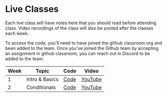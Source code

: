 # Live Classes

Each live class will have notes here that you should read before attending class.
Video recordings of the class will also be posted after the classes each week.

To access the code, you'll need to have joined the github classroom org and been
added to the team. Once you've joined the Github team by accepting an assignment
in github classroom, you can reach out in Discord to be added to the team.

| Week | Topic          | Code            | Video               |
| ---- | -------------- | --------------- | ------------------- |
| 1    | Intro & Basics | [Code][w1-code] | [YouTube][w1-video] |
| 2    | Conditionals   | [Code][w2-code] | [YouTube][w2-video] |

[w1-code]: https://replit.com/@prog-1-jul23/One-P-Sale-Solution
[w1-video]: https://youtu.be/VW2VqkPoOU8
[w2-code]: https://replit.com/@prog-1-jul23/ATM-Withdraw-Solution#main.py
[w2-video]: https://youtu.be/ek0K1kgt3yk

<!--| 2    | Conditionals       | [Code][w2-code] | [YouTube][w2-video-1]  |
| 3    | Loops              | [Code][w3-code] | [YouTube][w3-video-1]  |
| 4    | Lists              | [Code][w4-code] | [YouTube][w4-video-1]  |
| 5    | Functions          | [Code][w5-code] | [YouTube][w5-video-1]  |
| 6    | Organizing Code    | [Code][w6-code] | [YouTube][w6-video-1]  |
| 7    | Files              | [Code][w7-code] | [YouTube][w7-video-1]  |
| 8    | Data Structures    | [Code][w8-code] | [YouTube][w8-video-1]  |
| 9    | Libraries          | [Code][w9-code] | [YouTube][w9-video-1]  |
| 10   | Review             |                 | [YouTube][w10-video-1] |


[w1-video-2]: https://youtu.be/QM6WM_2MmK4
[w2-code]: https://github.com/kibo-programming-1-oct-22/live-classes-code/tree/main/class2
[w2-video-1]: https://youtu.be/ZEJvHK_iYnQ
[w2-video-2]: https://youtu.be/VnAfwjPnAmo
[w3-code]: https://github.com/kibo-programming-1-oct-22/live-classes-code/tree/main/class3
[w3-video-1]: https://youtu.be/9REq5unG2H0
[w3-video-2]: https://youtu.be/IbZMsPMagqw
[w4-code]: https://github.com/kibo-programming-1-oct-22/live-classes-code/tree/main/class4
[w4-video-1]: https://youtu.be/QpjmHgAVHKo
[w4-video-2]: https://youtu.be/fzoryOs05Lk
[w5-code]: https://github.com/kibo-programming-1-oct-22/live-classes-code/tree/main/class5
[w5-video-1]: https://youtu.be/6HX0RATeFsg
[w5-video-2]: https://youtu.be/9KDPDtbL_kc
[w6-code]: https://github.com/kibo-programming-1-oct-22/live-classes-code/tree/main/class6
[w6-video-1]: https://youtu.be/vGIfeHHRq44
[w6-video-2]: https://youtu.be/xcJ_FGEtctY
[w7-code]: https://github.com/kibo-programming-1-oct-22/live-classes-code/blob/main/class7/code_links_per_class.txt
[w7-video-1]: https://youtu.be/JRZGOUUhZWc
[w7-video-2]: https://youtu.be/E9qyhOKqQi0
[w8-code]: https://github.com/kibo-programming-1-oct-22/live-classes-code/blob/main/class8/code_links_per_class.txt
[w8-video-1]: https://youtu.be/6S71OZ6YkkA
[w8-video-2]: https://youtu.be/9a9KHC_CUoc
[w9-code]: https://github.com/kibo-programming-1-oct-22/live-classes-code/blob/main/class9/
[w9-video-1]: https://youtu.be/Sx9hZUWp2Ao
[w9-video-2]: https://youtu.be/Sx9hZUWp2Ao
[w10-video-1]: https://youtu.be/0RN0eBSyFrA
[w10-video-2]: https://youtu.be/OPFAJxJ0pTM
-->
